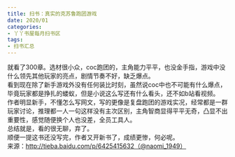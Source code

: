 ```yaml
---
title: 扫书：真实的克苏鲁跑团游戏
date: 2020/01
categories:
- 丫丫书屋每月扫书区
tags:
- 扫书汇总
---
```



就看了300章。选材很小众，coc跑团的，主角能力平平，也没金手指，游戏中没什么领先其他玩家的亮点，剧情节奏不好，缺乏爆点。  
看到现在除了新手游戏外没有任何装比时刻，虽然说coc中也不可能有什么爆点，毕竟玩家都是挣扎的蝼蚁，但是小说这么写还有什么看头，还不如b站看视频。  
作者明显新手，不懂怎么写网文，写的更像是复盘跑团的游戏实况，经常都是一群玩家讨论，推理都一人一句这样没有主次区别，主角智商显得平平无奇，凸显不出重要性，感觉随便换个人也没差，全员工具人。  
总结就是，看的很无聊，弃了。  
顺便一提这书还没写完，作者又开新书了，成绩更惨，何必呢。  
来源：http://tieba.baidu.com/p/6425415632（@naomi_1949）  
